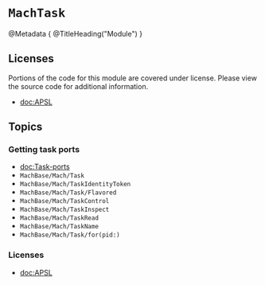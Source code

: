 # ``MachTask``

@Metadata {
    @TitleHeading("Module")
}

## Licenses

Portions of the code for this module are covered under license. Please view the source code for additional information.

- <doc:APSL>

## Topics

### Getting task ports

- <doc:Task-ports>
- ``MachBase/Mach/Task``
- ``MachBase/Mach/TaskIdentityToken``
- ``MachBase/Mach/Task/Flavored``
- ``MachBase/Mach/TaskControl``
- ``MachBase/Mach/TaskInspect``
- ``MachBase/Mach/TaskRead``
- ``MachBase/Mach/TaskName``
- ``MachBase/Mach/Task/for(pid:)``

### Licenses

- <doc:APSL>